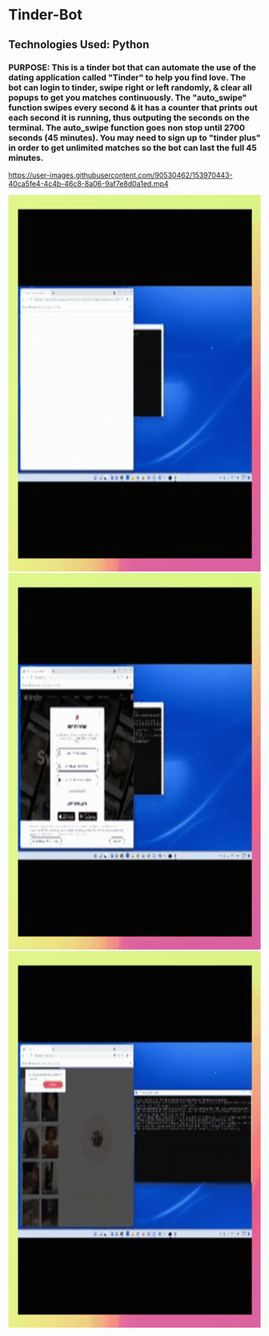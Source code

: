 # Tinder-Bot

## Technologies Used: Python

### PURPOSE: This is a tinder bot that can automate the use of the dating application called "Tinder" to help you find love. The bot can login to tinder, swipe right or left randomly, & clear all popups to get you matches continuously. The "auto_swipe" function swipes every second & it has a counter that prints out each second it is running, thus outputing the seconds on the terminal. The auto_swipe function goes non stop until 2700 seconds (45 minutes). You may need to sign up to "tinder plus" in order to get unlimited matches so the bot can last the full 45 minutes.

https://user-images.githubusercontent.com/90530462/153970443-40ca5fe4-4c4b-46c8-8a06-9af7e8d0a1ed.mp4

<img src="Imbedded Gifs/Tinder_Gif_1.gif" alt="Gif 1" width="1000" height="750">
<img src="Imbedded Gifs/Tinder_Gif_2.gif" alt="Gif 2" width="1000" height="750">
<img src="Imbedded Gifs/Tinder_Gif_3.gif" alt="Gif 3" width="1000" height="750">
